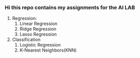 ### Hi this repo contains my assignments for the AI LAB

1. Regression:
   1. Linear Regression
   2. Ridge Regression
   3. Lasso Regression
2. Classification
   1. Logistic Regression
   2. K-Nearest Neighbors(KNN)
